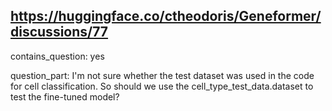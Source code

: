 ## https://huggingface.co/ctheodoris/Geneformer/discussions/77

contains_question: yes

question_part: I'm not sure whether the test dataset was used in the code for cell classification. So should we use the cell_type_test_data.dataset to test the fine-tuned model?